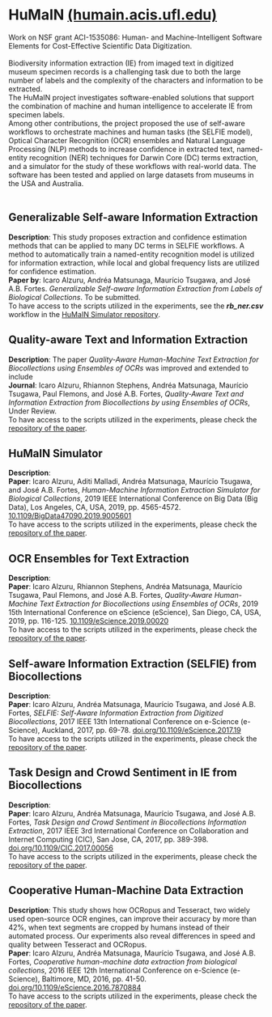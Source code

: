 # HuMaIN [(humain.acis.ufl.edu)](http://humain.acis.ufl.edu/)
Work on NSF grant ACI-1535086: Human- and Machine-Intelligent Software Elements for Cost-Effective Scientific Data Digitization.<br/>
<br/>
Biodiversity information extraction (IE) from imaged text in digitized museum specimen records is a challenging task due to both the large number of labels and the complexity of the characters and information to be extracted. <br/>
The HuMaIN project investigates software-enabled solutions that support the combination of machine and human intelligence to accelerate IE from specimen labels.<br/>
Among other contributions, the project proposed the use of self-aware workflows to orchestrate machines and human tasks (the SELFIE model), Optical Character Recognition (OCR) ensembles and Natural Language Processing (NLP) methods to increase confidence in extracted text, named-entity recognition (NER) techniques for Darwin Core (DC) terms extraction, and a simulator for the study of these workflows with real-world data. The software has been tested and applied on large datasets from museums in the USA and Australia.<br/>
<br/>

## Generalizable Self-aware Information Extraction
**Description**: This study proposes extraction and confidence estimation methods that can be applied to many DC terms in SELFIE workflows. A method to automatically train a named-entity recognition model is utilized for information extraction, while local and global frequency lists are utilized for confidence estimation.<br/>
**Paper by**: Icaro Alzuru, Andréa Matsunaga, Maurício Tsugawa, and José A.B. Fortes. *Generalizable Self-aware Information Extraction from Labels of Biological Collections*. To be submitted.<br/>
To have access to the scripts utilized in the experiments, see the ***rb_ner.csv*** workflow in the [HuMaIN Simulator repository](https://github.com/acislab/HuMaIN_Simulator).

## Quality-aware Text and Information Extraction
**Description**: The paper *Quality-Aware Human-Machine Text Extraction for Biocollections using Ensembles of OCRs* was improved and extended to include <br/>
**Journal**: Icaro Alzuru, Rhiannon Stephens, Andréa Matsunaga, Maurício Tsugawa, Paul Flemons, and José A.B. Fortes, *Quality-Aware Text and Information Extraction from Biocollections by using Ensembles of OCRs*, Under Review.<br/>
To have access to the scripts utilized in the experiments, please check the [repository  of the paper](https://github.com/acislab/HuMaIN_Text_Extraction).

## HuMaIN Simulator
**Description**: <br/>
**Paper**: Icaro Alzuru, Aditi Malladi, Andréa Matsunaga, Maurício Tsugawa, and José A.B. Fortes, *Human-Machine Information Extraction Simulator for Biological Collections*, 2019 IEEE International Conference on Big Data (Big Data), Los Angeles, CA, USA, 2019, pp. 4565-4572. [10.1109/BigData47090.2019.9005601](https://doi.org/10.1109/BigData47090.2019.9005601)<br/>
To have access to the scripts utilized in the experiments, please check the [repository of the paper](https://github.com/acislab/HuMaIN_Simulator).

## OCR Ensembles for Text Extraction
**Description**: <br/>
**Paper**: Icaro Alzuru, Rhiannon Stephens, Andréa Matsunaga, Maurício Tsugawa, Paul Flemons, and José A.B. Fortes, *Quality-Aware Human-Machine Text Extraction for Biocollections using Ensembles of OCRs*, 2019 15th International Conference on eScience (eScience), San Diego, CA, USA, 2019, pp. 116-125. [10.1109/eScience.2019.00020](https://doi.org/10.1109/eScience.2019.00020) <br/>
To have access to the scripts utilized in the experiments, please check the [repository  of the paper](https://github.com/acislab/HuMaIN_Text_Extraction).

## Self-aware Information Extraction (SELFIE) from Biocollections
**Description**: <br/>
**Paper**: Icaro Alzuru, Andréa Matsunaga, Maurício Tsugawa, and José A.B. Fortes, *SELFIE: Self-Aware Information Extraction from Digitized Biocollections*, 2017 IEEE 13th International Conference on e-Science (e-Science), Auckland, 2017, pp. 69-78. [doi.org/10.1109/eScience.2017.19](http://doi.org/10.1109/eScience.2017.19)<br/>
To have access to the scripts utilized in the experiments, please check the [repository  of the paper](https://github.com/acislab/HuMaIN_Self-aware_Information_Extraction).

## Task Design and Crowd Sentiment in IE from Biocollections
**Description**: <br/>
**Paper**: Icaro Alzuru, Andréa Matsunaga, Maurício Tsugawa, and José A.B. Fortes, *Task Design and Crowd Sentiment in Biocollections Information Extraction*, 2017 IEEE 3rd International Conference on Collaboration and Internet Computing (CIC), San Jose, CA, 2017, pp. 389-398. [doi.org/10.1109/CIC.2017.00056](http://doi.org/10.1109/CIC.2017.00056)<br/>
To have access to the scripts utilized in the experiments, please check the [repository  of the paper](https://github.com/acislab/HuMaIN_Crowdsourcing_Complexity).

## Cooperative Human-Machine Data Extraction
**Description**: This study shows how OCRopus and Tesseract, two widely used open-source OCR engines, can improve their accuracy by more than 42%, when text segments are cropped by humans instead of their automated process. Our experiments also reveal differences in speed and quality between Tesseract and OCRopus.<br/>
**Paper**: Icaro Alzuru, Andréa Matsunaga, Maurício Tsugawa, and José A.B. Fortes, *Cooperative human-machine data extraction from biological collections*, 2016 IEEE 12th International Conference on e-Science (e-Science), Baltimore, MD, 2016, pp. 41-50. [doi.org/10.1109/eScience.2016.7870884](http://doi.org/10.1109/eScience.2016.7870884)<br/>
To have access to the scripts utilized in the experiments, please check the [repository  of the paper](https://github.com/acislab/HuMaIN_Collaborative_Data_Extraction).
